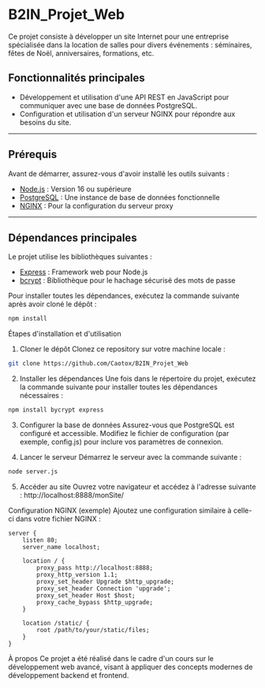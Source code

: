 # B2IN_Projet_Web

Ce projet consiste à développer un site Internet pour une entreprise spécialisée dans la location de salles pour divers événements : séminaires, fêtes de Noël, anniversaires, formations, etc.

## Fonctionnalités principales
- Développement et utilisation d'une API REST en JavaScript pour communiquer avec une base de données PostgreSQL.
- Configuration et utilisation d'un serveur NGINX pour répondre aux besoins du site.

---

## Prérequis
Avant de démarrer, assurez-vous d'avoir installé les outils suivants :
- [Node.js](https://nodejs.org/) : Version 16 ou supérieure
- [PostgreSQL](https://www.postgresql.org/) : Une instance de base de données fonctionnelle
- [NGINX](https://nginx.org/) : Pour la configuration du serveur proxy

---

## Dépendances principales
Le projet utilise les bibliothèques suivantes :
- [Express](https://expressjs.com/) : Framework web pour Node.js
- [bcrypt](https://github.com/kelektiv/node.bcrypt.js) : Bibliothèque pour le hachage sécurisé des mots de passe

Pour installer toutes les dépendances, exécutez la commande suivante après avoir cloné le dépôt :  
```bash
npm install
```
Étapes d'installation et d'utilisation
1. Cloner le dépôt
Clonez ce repository sur votre machine locale :

```bash
git clone https://github.com/Caotox/B2IN_Projet_Web
```
2. Installer les dépendances
Une fois dans le répertoire du projet, exécutez la commande suivante pour installer toutes les dépendances nécessaires :

```bash
npm install bycrypt express
```
3. Configurer la base de données
Assurez-vous que PostgreSQL est configuré et accessible. Modifiez le fichier de configuration (par exemple, config.js) pour inclure vos paramètres de connexion.

4. Lancer le serveur
Démarrez le serveur avec la commande suivante :

```bash
node server.js
```
5. Accéder au site
Ouvrez votre navigateur et accédez à l'adresse suivante :
http://localhost:8888/monSite/

Configuration NGINX (exemple)
Ajoutez une configuration similaire à celle-ci dans votre fichier NGINX :

```nginx
server {
    listen 80;
    server_name localhost;

    location / {
        proxy_pass http://localhost:8888;
        proxy_http_version 1.1;
        proxy_set_header Upgrade $http_upgrade;
        proxy_set_header Connection 'upgrade';
        proxy_set_header Host $host;
        proxy_cache_bypass $http_upgrade;
    }

    location /static/ {
        root /path/to/your/static/files;
    }
}
```
À propos
Ce projet a été réalisé dans le cadre d'un cours sur le développement web avancé, visant à appliquer des concepts modernes de développement backend et frontend.
